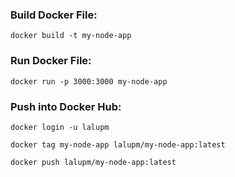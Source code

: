 

### Build Docker File:
```
docker build -t my-node-app
```

### Run Docker File:
```
docker run -p 3000:3000 my-node-app
```

### Push into Docker Hub:
```
docker login -u lalupm

docker tag my-node-app lalupm/my-node-app:latest

docker push lalupm/my-node-app:latest
```